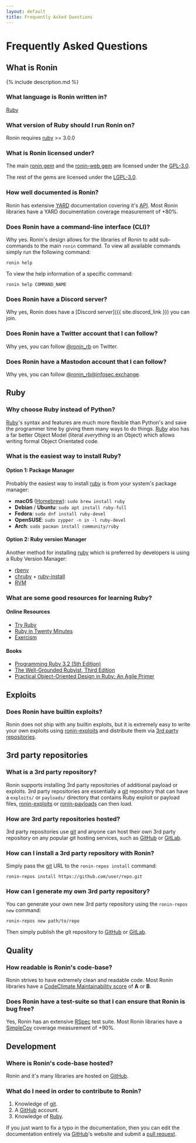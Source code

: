 ```yaml
---
layout: default
title: Frequently Asked Questions
---
```


# Frequently Asked Questions

## What is Ronin

{% include description.md %}

### What language is Ronin written in?

[Ruby][ruby]

### What version of Ruby should I run Ronin on?

Ronin requires [ruby] >= 3.0.0

<!--
Ronin can run on:

* [JRuby](https://jruby.org/)
* [TruffleRuby](https://github.com/oracle/truffleruby)
-->

### What is Ronin licensed under?

The main [ronin gem][ronin] and the [ronin-web gem][ronin-web] are licensed
under the [GPL-3.0].

The rest of the gems are licensed under the [LGPL-3.0].

[GPL-3.0]: https://gplv3.fsf.org/
[LGPL-3.0]: https://www.gnu.org/licenses/lgpl-3.0.html

### How well documented is Ronin?

Ronin has extensive [YARD] documentation covering it's [API][api-docs].
Most Ronin libraries have a YARD documentation coverage measurement of +80%.

[YARD]: https://yardoc.org/
[api-docs]: /docs/#api

### Does Ronin have a command-line interface (CLI)?

Why yes. Ronin's design allows for the libraries of Ronin
to add sub-commands to the main `ronin` command.
To view all available commands simply run the following command:

```shell
ronin help
```

To view the help information of a specific command:

```shell
ronin help COMMAND_NAME
```

### Does Ronin have a Discord server?

Why yes, Ronin does have a [Discord server]({{ site.discord_link }})
you can join.

### Does Ronin have a Twitter account that I can follow?

Why yes, you can follow [@ronin_rb](https://twitter.com/ronin_rb) on Twitter.

### Does Ronin have a Mastodon account that I can follow?

Why yes, you can follow
[@ronin_rb@infosec.exchange](https://infosec.exchange/@ronin_rb).

## Ruby

### Why choose Ruby instead of Python?

[Ruby][ruby]'s syntax and features are much more flexible than Python's and
save the programmer time by giving them many ways to do things. [Ruby][ruby]
also has a far better Object Model (literal *everything* is an Object) which
allows writing formal Object Orientated code.

### What is the easiest way to install Ruby?

#### Option 1: Package Manager

Probably the easiest way to install [ruby] is from your system's package
manager:

* **macOS** ([Homebrew](https://brew.sh/)): `sudo brew install ruby`
* **Debian** / **Ubuntu**: `sudo apt install ruby-full`
* **Fedora**: `sudo dnf install ruby-devel`
* **OpenSUSE**: `sudo zypper -n in -l ruby-devel`
* **Arch**: `sudo pacman install community/ruby`

#### Option 2: Ruby version Manager

Another method for installing [ruby] which is preferred by developers is using
a Ruby Version Manager:

* [rbenv](https://github.com/rbenv/rbenv#readme)
* [chruby](https://github.com/postmodern/chruby#readme) +
  [ruby-install](https://github.com/postmodern/ruby-install#readme)
* [RVM](https://rvm.io/)

### What are some good resources for learning Ruby?

#### Online Resources

* [Try Ruby](https://try.ruby-lang.org/)
* [Ruby in Twenty Minutes](https://www.ruby-lang.org/en/documentation/quickstart/)
* [Exercism](https://exercism.org/tracks/ruby)

#### Books

* [Programming Ruby 3.2 (5th Edition)](https://pragprog.com/titles/ruby5/programming-ruby-3-2-5th-edition/)
* [The Well-Grounded Rubyist, Third Edition](https://www.manning.com/books/the-well-grounded-rubyist-third-edition)
* [Practical Object-Oriented Design in Ruby: An Agile Primer](https://www.poodr.com/)

## Exploits

### Does Ronin have builtin exploits?

Ronin does not ship with any builtin exploits, but
it is extremely easy to write your own exploits using
[ronin-exploits](https://github.com/ronin-rb/ronin-exploits#examples)
and distribute them via [3rd party repositories](#3rd-party-repositories).

## 3rd party repositories

### What is a 3rd party repository?

Ronin supports installing 3rd party repositories of additional payload or
exploits. 3rd party repositories are essentially a [git] repository that can
have a `exploits/` or `payloads/` directory that contains Ruby exploit or
payload files, [ronin-exploits] or [ronin-payloads] can then load.

### How are 3rd party repositories hosted?

3rd party repositories use [git] and anyone can host their own 3rd party
repository on any popular git hosting services, such as
[GitHub] or [GitLab].

### How can I install a 3rd party repository with Ronin?

Simply pass the [git] URL to the `ronin-repos install` command:

```shell
ronin-repos install https://github.com/user/repo.git
```

### How can I generate my own 3rd party repository?

You can generate your own new 3rd party repository using the
`ronin-repos new` command:

```shell
ronin-repos new path/to/repo
```

Then simply publish the git repository to [GitHub] or [GitLab].

## Quality

### How readable is Ronin's code-base?

Ronin strives to have extremely clean and readable code. Most Ronin libraries
have a [CodeClimate Maintainability score] of **A** or **B**.

[CodeClimate Maintainability score]: https://docs.codeclimate.com/docs/maintainability

### Does Ronin have a test-suite so that I can ensure that Ronin is bug free?

Yes, Ronin has an extensive [RSpec] test suite. Most Ronin libraries have a
[SimpleCov] coverage measurement of +90%.

## Development

### Where is Ronin's code-base hosted?

Ronin and it's many libraries are hosted on [GitHub][ronin-rb].

### What do I need in order to contribute to Ronin?

1. Knowledge of [git].
2. A [GitHub] account.
3. Knowledge of [Ruby][ruby].

If you just want to fix a typo in the documentation, then you can edit the
documentation entirely via [GitHub]'s website and submit a [pull request].

[pull request]: https://docs.github.com/en/pull-requests/collaborating-with-pull-requests/proposing-changes-to-your-work-with-pull-requests/about-pull-requests

[RSpec]: https://rspec.info/
[SimpleCov]: https://github.com/simplecov-ruby/simplecov#readme

[ruby]: https://www.ruby-lang.org/
[git]: https://git-scm.com/

[GitHub]: https://github.com/
[GitLab]: https://gitlab.com/

[ronin-rb]: https://github.com/ronin-rb/
[ronin]: https://github.com/ronin-rb/ronin#readme
[ronin-support]: https://github.com/ronin-rb/ronin-support#readme
[ronin-repos]: https://github.com/ronin-rb/ronin-repos#readme
[ronin-core]: https://github.com/ronin-rb/ronin-core#readme
[ronin-db]: https://github.com/ronin-rb/ronin-db#readme
[ronin-fuzzer]: https://github.com/ronin-rb/ronin-fuzzer#readme
[ronin-web]: https://github.com/ronin-rb/ronin-web#readme
[ronin-code-asm]: https://github.com/ronin-rb/ronin-code-asm#readme
[ronin-code-sql]: https://github.com/ronin-rb/ronin-code-sql#readme
[ronin-payloads]: https://github.com/ronin-rb/ronin-payloads#readme
[ronin-exploits]: https://github.com/ronin-rb/ronin-exploits#readme
[ronin-vulns]: https://github.com/ronin-rb/ronin-vulns#readme
